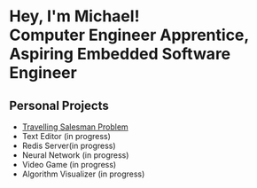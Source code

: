 <h1>Hey, I'm Michael! <br>Computer Engineer Apprentice, Aspiring Embedded Software Engineer</h1>

<h2>Personal Projects</h2>

<ul>
<li><a href="https://github.com/michael162188/TSP">Travelling Salesman Problem</a></li>
<li>Text Editor (in progress)</li>
<li>Redis Server(in progress)</li>
<li>Neural Network (in progress)</li>
<li>Video Game (in progress)</li>
<li>Algorithm Visualizer (in progress)</li>
</ul>
